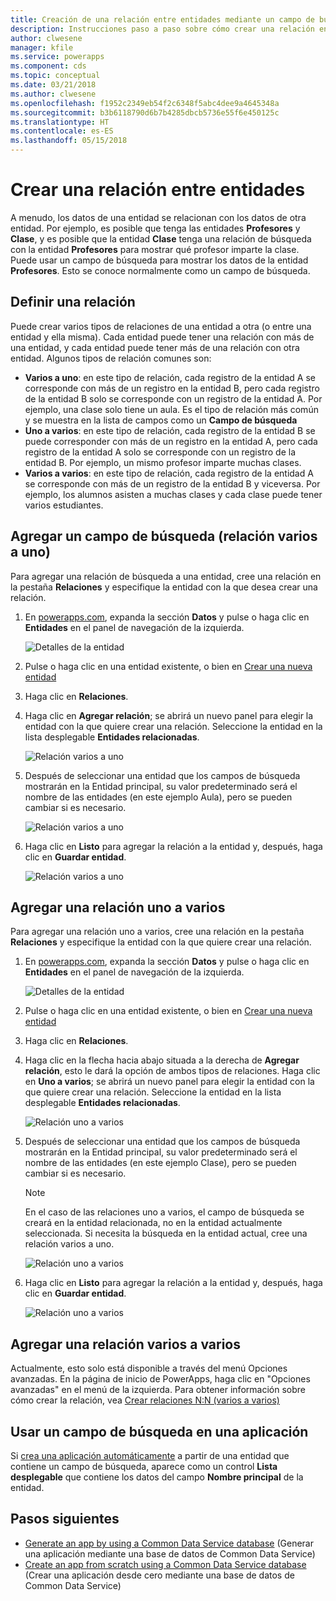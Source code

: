 ```yaml
---
title: Creación de una relación entre entidades mediante un campo de búsqueda | Microsoft Docs
description: Instrucciones paso a paso sobre cómo crear una relación entre entidades en PowerApps a través de un campo de búsqueda.
author: clwesene
manager: kfile
ms.service: powerapps
ms.component: cds
ms.topic: conceptual
ms.date: 03/21/2018
ms.author: clwesene
ms.openlocfilehash: f1952c2349eb54f2c6348f5abc4dee9a4645348a
ms.sourcegitcommit: b3b6118790d6b7b4285dbcb5736e55f6e450125c
ms.translationtype: HT
ms.contentlocale: es-ES
ms.lasthandoff: 05/15/2018
---
```

# <a name="create-a-relationship-between-entities"></a>Crear una relación entre entidades
A menudo, los datos de una entidad se relacionan con los datos de otra entidad. Por ejemplo, es posible que tenga las entidades **Profesores** y **Clase**, y es posible que la entidad **Clase** tenga una relación de búsqueda con la entidad **Profesores** para mostrar qué profesor imparte la clase. Puede usar un campo de búsqueda para mostrar los datos de la entidad **Profesores**. Esto se conoce normalmente como un campo de búsqueda.

## <a name="define-a-relationship"></a>Definir una relación
Puede crear varios tipos de relaciones de una entidad a otra (o entre una entidad y ella misma). Cada entidad puede tener una relación con más de una entidad, y cada entidad puede tener más de una relación con otra entidad. Algunos tipos de relación comunes son:

* **Varios a uno**: en este tipo de relación, cada registro de la entidad A se corresponde con más de un registro en la entidad B, pero cada registro de la entidad B solo se corresponde con un registro de la entidad A. Por ejemplo, una clase solo tiene un aula. Es el tipo de relación más común y se muestra en la lista de campos como un **Campo de búsqueda**
* **Uno a varios**: en este tipo de relación, cada registro de la entidad B se puede corresponder con más de un registro en la entidad A, pero cada registro de la entidad A solo se corresponde con un registro de la entidad B. Por ejemplo, un mismo profesor imparte muchas clases.
* **Varios a varios**: en este tipo de relación, cada registro de la entidad A se corresponde con más de un registro de la entidad B y viceversa. Por ejemplo, los alumnos asisten a muchas clases y cada clase puede tener varios estudiantes.

## <a name="add-a-lookup-field-many-to-one-relationship"></a>Agregar un campo de búsqueda (relación varios a uno)

Para agregar una relación de búsqueda a una entidad, cree una relación en la pestaña **Relaciones** y especifique la entidad con la que desea crear una relación.

1. En [powerapps.com](https://web.powerapps.com), expanda la sección **Datos** y pulse o haga clic en **Entidades** en el panel de navegación de la izquierda.

    ![Detalles de la entidad](./media/data-platform-cds-create-entity/entitylist.png "Lista de entidades")

2. Pulse o haga clic en una entidad existente, o bien en [Crear una nueva entidad](data-platform-create-entity.md)

3. Haga clic en **Relaciones**.

4. Haga clic en **Agregar relación**; se abrirá un nuevo panel para elegir la entidad con la que quiere crear una relación. Seleccione la entidad en la lista desplegable **Entidades relacionadas**.

    ![Relación varios a uno](./media/data-platform-cds-newrelationship/manytoone-1.png "Many to One Relationship")

5. Después de seleccionar una entidad que los campos de búsqueda mostrarán en la Entidad principal, su valor predeterminado será el nombre de las entidades (en este ejemplo Aula), pero se pueden cambiar si es necesario.

    ![Relación varios a uno](./media/data-platform-cds-newrelationship/manytoone-2.png "Many to One Relationship")

6. Haga clic en **Listo** para agregar la relación a la entidad y, después, haga clic en **Guardar entidad**.

    ![Relación varios a uno](./media/data-platform-cds-newrelationship/manytoone-3.png "Many to One Relationship")

## <a name="add-a-one-to-many-relationship"></a>Agregar una relación uno a varios

Para agregar una relación uno a varios, cree una relación en la pestaña **Relaciones** y especifique la entidad con la que quiere crear una relación.

1. En [powerapps.com](https://web.powerapps.com), expanda la sección **Datos** y pulse o haga clic en **Entidades** en el panel de navegación de la izquierda.

    ![Detalles de la entidad](./media/data-platform-cds-create-entity/entitylist.png "Lista de entidades")

2. Pulse o haga clic en una entidad existente, o bien en [Crear una nueva entidad](data-platform-create-entity.md)

3. Haga clic en **Relaciones**.

4. Haga clic en la flecha hacia abajo situada a la derecha de **Agregar relación**, esto le dará la opción de ambos tipos de relaciones. Haga clic en **Uno a varios**; se abrirá un nuevo panel para elegir la entidad con la que quiere crear una relación. Seleccione la entidad en la lista desplegable **Entidades relacionadas**.

    ![Relación uno a varios](./media/data-platform-cds-newrelationship/onetomany-1.png "One to Many Relationship")

5. Después de seleccionar una entidad que los campos de búsqueda mostrarán en la Entidad principal, su valor predeterminado será el nombre de las entidades (en este ejemplo Clase), pero se pueden cambiar si es necesario.

    > [!NOTE]
    > En el caso de las relaciones uno a varios, el campo de búsqueda se creará en la entidad relacionada, no en la entidad actualmente seleccionada. Si necesita la búsqueda en la entidad actual, cree una relación varios a uno.

    ![Relación uno a varios](./media/data-platform-cds-newrelationship/onetomany-2.png "One to Many Relationship")

6. Haga clic en **Listo** para agregar la relación a la entidad y, después, haga clic en **Guardar entidad**.

    ![Relación uno a varios](./media/data-platform-cds-newrelationship/onetomany-3.png "One to Many Relationship")

## <a name="add-a-many-to-many-relationship"></a>Agregar una relación varios a varios

Actualmente, esto solo está disponible a través del menú Opciones avanzadas. En la página de inicio de PowerApps, haga clic en "Opciones avanzadas" en el menú de la izquierda. Para obtener información sobre cómo crear la relación, vea [Crear relaciones N:N (varios a varios)](/dynamics365/customer-engagement/customize/create-and-edit-nn-many-to-many-relationships)

## <a name="use-a-lookup-field-in-an-app"></a>Usar un campo de búsqueda en una aplicación
Si [crea una aplicación automáticamente](../canvas-apps/data-platform-create-app.md) a partir de una entidad que contiene un campo de búsqueda, aparece como un control **Lista desplegable** que contiene los datos del campo **Nombre principal** de la entidad.

## <a name="next-steps"></a>Pasos siguientes
* [Generate an app by using a Common Data Service database](../canvas-apps/data-platform-create-app.md) (Generar una aplicación mediante una base de datos de Common Data Service)
* [Create an app from scratch using a Common Data Service database](../canvas-apps/data-platform-create-app-scratch.md) (Crear una aplicación desde cero mediante una base de datos de Common Data Service)

